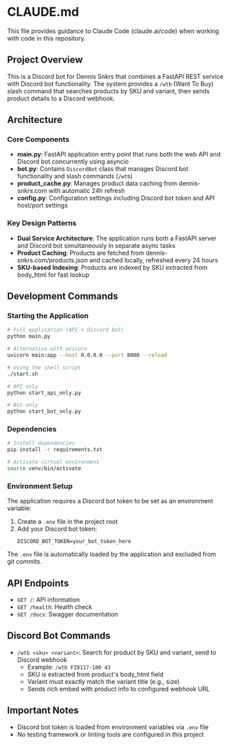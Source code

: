 # CLAUDE.md

This file provides guidance to Claude Code (claude.ai/code) when working with code in this repository.

## Project Overview

This is a Discord bot for Dennis Snkrs that combines a FastAPI REST service with Discord bot functionality. The system provides a `/wtb` (Want To Buy) slash command that searches products by SKU and variant, then sends product details to a Discord webhook.

## Architecture

### Core Components

- **main.py**: FastAPI application entry point that runs both the web API and Discord bot concurrently using asyncio
- **bot.py**: Contains `DiscordBot` class that manages Discord bot functionality and slash commands (`/wtb`)
- **product_cache.py**: Manages product data caching from dennis-snkrs.com with automatic 24h refresh
- **config.py**: Configuration settings including Discord bot token and API host/port settings

### Key Design Patterns

- **Dual Service Architecture**: The application runs both a FastAPI server and Discord bot simultaneously in separate async tasks
- **Product Caching**: Products are fetched from dennis-snkrs.com/products.json and cached locally, refreshed every 24 hours
- **SKU-based Indexing**: Products are indexed by SKU extracted from body_html for fast lookup

## Development Commands

### Starting the Application

```bash
# Full application (API + Discord bot)
python main.py

# Alternative with uvicorn
uvicorn main:app --host 0.0.0.0 --port 8000 --reload

# Using the shell script
./start.sh

# API only
python start_api_only.py

# Bot only
python start_bot_only.py
```

### Dependencies

```bash
# Install dependencies
pip install -r requirements.txt

# Activate virtual environment
source venv/bin/activate
```

### Environment Setup

The application requires a Discord bot token to be set as an environment variable:

1. Create a `.env` file in the project root
2. Add your Discord bot token:
   ```
   DISCORD_BOT_TOKEN=your_bot_token_here
   ```

The `.env` file is automatically loaded by the application and excluded from git commits.

## API Endpoints

- `GET /`: API information
- `GET /health`: Health check
- `GET /docs`: Swagger documentation

## Discord Bot Commands

- `/wtb <sku> <variant>`: Search for product by SKU and variant, send to Discord webhook
  - Example: `/wtb FZ8117-100 43`
  - SKU is extracted from product's body_html field
  - Variant must exactly match the variant title (e.g., size)
  - Sends rich embed with product info to configured webhook URL

## Important Notes

- Discord bot token is loaded from environment variables via `.env` file
- No testing framework or linting tools are configured in this project